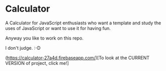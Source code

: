# Calculator

A Calculator for JavaScript enthusiasts who want a template and study the uses of JavaScript or want to use it for having fun. 

Anyway you like to work on this repo. 

I don't judge. :-D

(https://calculator-27a4d.firebaseapp.com/)[To look at the CURRENT VERSION of project, click me!]
